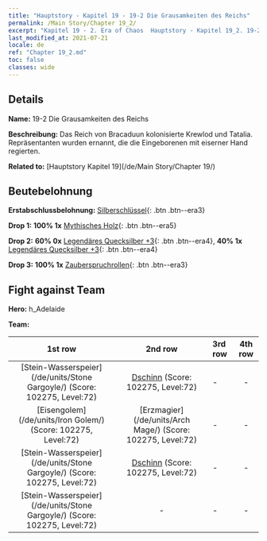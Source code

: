 ```yaml
---
title: "Hauptstory - Kapitel 19 - 19-2 Die Grausamkeiten des Reichs"
permalink: /Main Story/Chapter 19_2/
excerpt: "Kapitel 19 - 2. Era of Chaos  Hauptstory - Kapitel 19_2. 19-2 Die Grausamkeiten des Reichs"
last_modified_at: 2021-07-21
locale: de
ref: "Chapter 19_2.md"
toc: false
classes: wide
---
```


## Details

 **Name:** 19-2 Die Grausamkeiten des Reichs

 **Beschreibung:** Das Reich von Bracaduun kolonisierte Krewlod und Tatalia. Repräsentanten wurden ernannt, die die Eingeborenen mit eiserner Hand regierten.

 **Related to:** [Hauptstory Kapitel 19](/de/Main Story/Chapter 19/)

## Beutebelohnung

 **Erstabschlussbelohnung:** [Silberschlüssel](/ItemsDE/con_693/){: .btn .btn--era3}

 **Drop 1:** **100% 1x** [Mythisches Holz](/ItemsDE/mat_62/){: .btn .btn--era5}

 **Drop 2:** **60% 0x** [Legendäres Quecksilber +3](/ItemsDE/mat_56/){: .btn .btn--era4}, **40% 1x** [Legendäres Quecksilber +3](/ItemsDE/mat_56/){: .btn .btn--era4}

 **Drop 3:** **100% 1x** [Zauberspruchrollen](/ItemsDE/con_694/){: .btn .btn--era3}


## Fight against Team
 **Hero:** h_Adelaide

 **Team:**


  | 1st row | 2nd row | 3rd row | 4th row |
  |:----:|:----:|:----|:----:|
  | [Stein-Wasserspeier](/de/units/Stone Gargoyle/) (Score: 102275, Level:72)  | [Dschinn](/de/units/Genie/) (Score: 102275, Level:72)  | - | - |
  | [Eisengolem](/de/units/Iron Golem/) (Score: 102275, Level:72)  | [Erzmagier](/de/units/Arch Mage/) (Score: 102275, Level:72)  | - | - |
  | [Stein-Wasserspeier](/de/units/Stone Gargoyle/) (Score: 102275, Level:72)  | [Dschinn](/de/units/Genie/) (Score: 102275, Level:72)  | - | - |
  | [Stein-Wasserspeier](/de/units/Stone Gargoyle/) (Score: 102275, Level:72)  | - | - | - |


